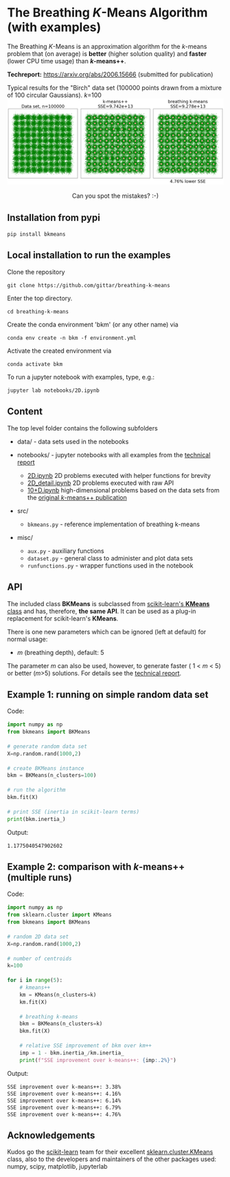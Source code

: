 
# The Breathing *K*-Means Algorithm (with examples)

The Breathing *K*-Means is an approximation algorithm for the *k*-means problem that (on average) is **better** (higher solution quality) and **faster** (lower CPU time usage) than  ***k*-means++**. 

**Techreport:**
https://arxiv.org/abs/2006.15666 (submitted for publication)

Typical results for the "Birch" data set (100000 points drawn from a mixture of 100 circular Gaussians). *k*=100
<img src="./img/Birch1.png" alt="Birch1 data set" width="1000" />
<p align="center">Can you spot the mistakes? :-)</p>

## Installation from pypi
```
pip install bkmeans
```
## Local installation to run the examples
Clone the repository

```shell
git clone https://github.com/gittar/breathing-k-means
```
Enter the top directory.

```shell
cd breathing-k-means
```
Create the conda environment 'bkm' (or any other name) via

```shell
conda env create -n bkm -f environment.yml
```
Activate the created environment via

```shell
conda activate bkm
```

 To run a jupyter notebook with examples, type, e.g.:

```shell
jupyter lab notebooks/2D.ipynb
```

## Content
The top level folder contains the following subfolders
* data/ - data sets used in the notebooks
* notebooks/ - jupyter notebooks with all examples from the [technical report](https://arxiv.org/abs/2006.15666)
  * [2D.ipynb](notebooks/2D.ipynb) 2D problems executed with helper functions for brevity
  * [2D_detail.ipynb](notebooks/2D_detail.ipynb) 2D problems executed with raw API
  * [10+D.ipynb](notebooks/10+D.ipynb) high-dimensional problems based on the data sets from the [original *k*-means++ publication](https://theory.stanford.edu/~sergei/papers/kMeansPP-soda.pdf)

* src/  
  * ``bkmeans.py`` - reference implementation of breathing k-means
* misc/
  * `aux.py` - auxiliary functions
  * `dataset.py` - general class to administer and plot data sets
  * `runfunctions.py`  - wrapper functions used in the notebook

## API

The included class **BKMeans** is subclassed from [scikit-learn's **KMeans** class](https://scikit-learn.org/stable/modules/generated/sklearn.cluster.KMeans.html)
and has, therefore, **the same API**. It can be used as a plug-in replacement for scikit-learn's **KMeans**. 

There is one new parameters which can be ignored (left at default) for normal usage:

* *m* (breathing depth), default: 5

The parameter *m* can also be used, however, to generate faster ( 1 < *m* < 5) or better (*m*>5) solutions. For details see the [technical report](https://arxiv.org/abs/2006.15666).

## Example 1: running on simple random data set
Code:
```python
import numpy as np
from bkmeans import BKMeans

# generate random data set
X=np.random.rand(1000,2)

# create BKMeans instance
bkm = BKMeans(n_clusters=100)

# run the algorithm
bkm.fit(X)

# print SSE (inertia in scikit-learn terms)
print(bkm.inertia_)
```
Output:
```
1.1775040547902602
```

## Example 2: comparison with *k*-means++ (multiple runs)
Code:
```python
import numpy as np
from sklearn.cluster import KMeans
from bkmeans import BKMeans

# random 2D data set
X=np.random.rand(1000,2)

# number of centroids
k=100

for i in range(5):
    # kmeans++
    km = KMeans(n_clusters=k)
    km.fit(X)

    # breathing k-means
    bkm = BKMeans(n_clusters=k)
    bkm.fit(X)

    # relative SSE improvement of bkm over km++
    imp = 1 - bkm.inertia_/km.inertia_
    print(f"SSE improvement over k-means++: {imp:.2%}")
```
Output:

```
SSE improvement over k-means++: 3.38%
SSE improvement over k-means++: 4.16%
SSE improvement over k-means++: 6.14%
SSE improvement over k-means++: 6.79%
SSE improvement over k-means++: 4.76%
```

## Acknowledgements
Kudos go the [scikit-learn](https://scikit-learn.org/) team  for their excellent  [sklearn.cluster.KMeans](https://scikit-learn.org/stable/modules/generated/sklearn.cluster.KMeans.html#sklearn.cluster.KMeans) class, also to the developers and maintainers of the other packages used: numpy, scipy, matplotlib, jupyterlab


